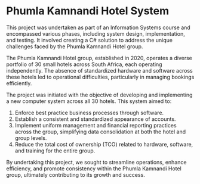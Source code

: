 # Phumla Kamnandi Hotel System
 
This project was undertaken as part of an Information Systems course and encompassed various phases, including system design, implementation, and testing. It involved creating a C# solution to address the unique challenges faced by the Phumla Kamnandi Hotel group.

The Phumla Kamnandi Hotel group, established in 2020, operates a diverse portfolio of 30 small hotels across South Africa, each operating independently. The absence of standardized hardware and software across these hotels led to operational difficulties, particularly in managing bookings efficiently.

The project was initiated with the objective of developing and implementing a new computer system across all 30 hotels. This system aimed to:

1. Enforce best practice business processes through software.
2. Establish a consistent and standardized appearance of accounts.
3. Implement uniform management and financial reporting practices across the group, simplifying data consolidation at both the hotel and group levels.
4. Reduce the total cost of ownership (TCO) related to hardware, software, and training for the entire group.

By undertaking this project, we sought to streamline operations, enhance efficiency, and promote consistency within the Phumla Kamnandi Hotel group, ultimately contributing to its growth and success.
